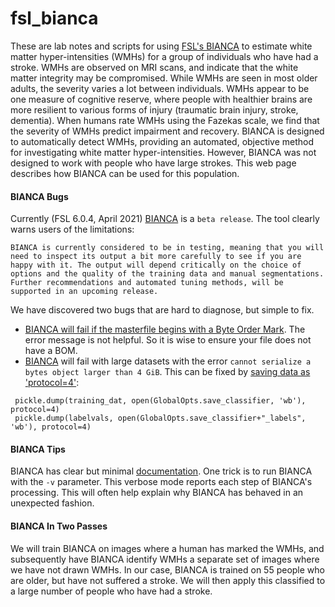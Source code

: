 # fsl_bianca
These are lab notes and scripts for using [FSL's BIANCA](https://fsl.fmrib.ox.ac.uk/fsl/fslwiki/BIANCA) to estimate white matter hyper-intensities (WMHs) for a group of individuals who have had a stroke. WMHs are observed on MRI scans, and indicate that the white matter integrity may be compromised. While WMHs are seen in most older adults, the severity varies a lot between individuals. WMHs appear to be one measure of cognitive reserve, where people with healthier brains are more resilient to various forms of injury (traumatic brain injury, stroke, dementia). When humans rate WMHs using the Fazekas scale, we find that the severity of WMHs predict impairment and recovery. BIANCA is designed to automatically detect WMHs, providing an automated, objective method for investigating white matter hyper-intensities. However, BIANCA was not designed to work with people who have large strokes. This web page describes how BIANCA can be used for this population.

#### BIANCA Bugs

Currently (FSL 6.0.4, April 2021) [BIANCA](https://fsl.fmrib.ox.ac.uk/fsl/fslwiki/BIANCA/Userguide) is a `beta release`. The tool clearly warns users of the limitations:

```
BIANCA is currently considered to be in testing, meaning that you will need to inspect its output a bit more carefully to see if you are happy with it. The output will depend critically on the choice of options and the quality of the training data and manual segmentations. Further recommendations and automated tuning methods, will be supported in an upcoming release.
```

We have discovered two bugs that are hard to diagnose, but simple to fix. 

 - [BIANCA will fail if the masterfile begins with a Byte Order Mark](https://www.jiscmail.ac.uk/cgi-bin/wa-jisc.exe?A2=ind2103&L=FSL&O=D&X=2BE84B55F2EF684E35&Y=crorden6%40gmail.com&P=267610). The error message is not helpful. So it is wise to ensure your file does not have a BOM.
 - [BIANCA](https://www.jiscmail.ac.uk/cgi-bin/wa-jisc.exe?A2=FSL;18467c69.2104) will fail with large datasets with the error `cannot serialize a bytes object larger than 4 GiB`. This can be fixed by [saving data as 'protocol=4'](https://stackoverflow.com/questions/29704139/pickle-in-python3-doesnt-work-for-large-data-saving):

 ```
  pickle.dump(training_dat, open(GlobalOpts.save_classifier, 'wb'), protocol=4)
  pickle.dump(labelvals, open(GlobalOpts.save_classifier+"_labels", 'wb'), protocol=4)
```

#### BIANCA Tips

BIANCA has clear but minimal [documentation](https://fsl.fmrib.ox.ac.uk/fsl/fslwiki/BIANCA). One trick is to run BIANCA with the `-v` parameter. This verbose mode reports each step of BIANCA's processing. This will often help explain why BIANCA has behaved in an unexpected fashion. 

#### BIANCA In Two Passes

We will train BIANCA on images where a human has marked the WMHs, and subsequently have BIANCA identify WMHs a separate set of images where we have not drawn WMHs. In our case, BIANCA is trained on 55 people who are older, but have not suffered a stroke. We will then apply this classified to a large number of people who have had a stroke.


